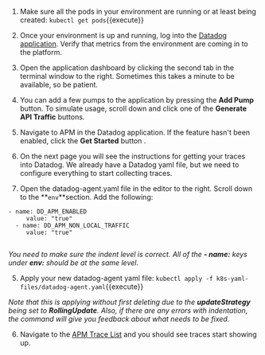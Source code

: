 1. Make sure all the pods in your environment are running or at least being created:
   `kubectl get pods`{{execute}}

2. Once your environment is up and running, log into the <a href="https://app.datadoghq.com" target="_datadog">Datadog application</a>. Verify that metrics from the environment are coming in to the platform.

3. Open the application dashboard by clicking the second tab in the terminal window to the right. Sometimes this takes a minute to be available, so be patient.

4. You can add a few pumps to the application by pressing the **Add Pump** button. To simulate usage, scroll down and click one of the **Generate API Traffic** buttons.

5. Navigate to APM in the Datadog application. If the feature hasn't been enabled, click the **Get Started** button .

6. On the next page you will see the instructions for getting your traces into Datadog. We already have a Datadog yaml file, but we need to configure everything to start collecting traces.

7. Open the datadog-agent.yaml file in the editor to the right. Scroll down to the **`env`**section. Add the following:
  <pre><code>- name: DD_APM_ENABLED
     value: "true"
  - name: DD_APM_NON_LOCAL_TRAFFIC
     value: "true"
  </code></pre>

  *You need to make sure the indent level is correct. All of the **- name:** keys under **env:** should be at the same level.*

5. Apply your new datadog-agent yaml file: 
  `kubectl apply -f k8s-yaml-files/datadog-agent.yaml`{{execute}}

  *Note that this is applying without first deleting due to the **updateStrategy** being set to **RollingUpdate**. Also, if there are any errors with indentation, the command will give you feedback about what needs to be fixed.*

6. Navigate to the <a href="https://app.datadoghq.com/apm/traces" target="_datadog">APM Trace List</a> and you should see traces start showing up.

